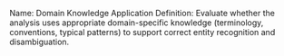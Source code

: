 Name: Domain Knowledge Application
Definition: Evaluate whether the analysis uses appropriate domain-specific knowledge (terminology, conventions, typical patterns) to support correct entity recognition and disambiguation.